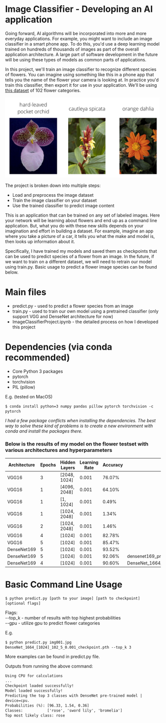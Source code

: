# Image Classifier - Developing an AI application

Going forward, AI algorithms will be incorporated into more and more everyday applications. For example, you might want to include an image classifier in a smart phone app. To do this, you'd use a deep learning model trained on hundreds of thousands of images as part of the overall application architecture. A large part of software development in the future will be using these types of models as common parts of applications. 

In this project, we'll train an image classifier to recognize different species of flowers. You can imagine using something like this in a phone app that tells you the name of the flower your camera is looking at. In practice you'd train this classifier, then export it for use in your application. We'll be using [this dataset](http://www.robots.ox.ac.uk/~vgg/data/flowers/102/index.html) of 102 flower categories.

<img src='assets/Flowers.png' width=500px>

The project is broken down into multiple steps:

* Load and preprocess the image dataset
* Train the image classifier on your dataset
* Use the trained classifier to predict image content

This is an application that can be trained on any set of labeled images. Here your network will be learning about flowers and end up as a command line application. But, what you do with these new skills depends on your imagination and effort in building a dataset. For example, imagine an app where you take a picture of a car, it tells you what the make and model is, then looks up information about it.

Specifically, I have trained my models and saved them as checkpoints that can be used to predict species of a flower from an image. In the future, if we want to train on a different dataset, we will need to retrain our model using train.py. Basic usage to predict a flower image species can be found below.

# Main files
- predict.py - used to predict a flower species from an image
- train.py - used to train our own model using a pretrained classifier (only support VGG and DenseNet architecture for now)
- ImageClassifierProject.ipynb - the detailed process on how I developed this project

# Dependencies (via conda recommended)
- Core Python 3 packages
- pytorch
- torchvision
- PIL (pillow)

E.g. (tested on MacOS)
```
$ conda install python=3 numpy pandas pillow pytorch torchvision -c pytorch
```

*I had a few package conflicts when installing the dependencies. The best way to solve these kind of problems is to create a new environment with conda and install the packages there.*

### Below is the results of my model on the flower testset with various architectures and hyperparameters
| Architecture | Epochs | Hidden Layers | Learning Rate | Accuracy | Model Saved                                     |
| ------------ | ------ | ------------- | ------------- | -------- | ----------------------------------------------- |
| VGG16        | 3      | [2048, 1024]  | 0.001         | 76.07%   |                                                 |
| VGG16        | 1      | [4096, 2048]  | 0.001         | 64.10%   |                                                 |
| VGG16        | 1      | [1, 1024]     | 0.001         | 0.49%    |                                                 |
| VGG16        | 1      | [1024, 2048]  | 0.001         | 1.34%    |                                                 |
| VGG16        | 2      | [1024, 2048]  | 0.001         | 1.46%    |                                                 |
| VGG16        | 4      | [1024]        | 0.001         | 82.78%   |                                                 |
| VGG16        | 5      | [1024]        | 0.001         | 85.47%   |                                                 |
| DenseNet169  | 5      | [1024]        | 0.001         | 93.52%   |                                                 |
| DenseNet169  | 5      | [1024]        | 0.001         | 92.06%   | densenet169_pretrained_checkpoint.pth           |
| DenseNet169  | 4      | [1024]        | 0.001         | 90.60%   | DenseNet_1664_[1024]_102_5_0.001_checkpoint.pth |


# Basic Command Line Usage
```
$ python predict.py [path to your image] [path to checkpoint] [optional flags]
```
Flags:  
--top_k - number of results with top highest probabilities  
--gpu - utilize gpu to predict flower categories

E.g.
```  
$ python predict.py img001.jpg DenseNet_1664_[1024]_102_5_0.001_checkpoint.pth --top_k 3
```

More examples can be found in predict.py file.

Outputs from running the above command:
```
Using CPU for calculations
...
Checkpoint loaded successfully!
Model loaded successfully!
Predicting the top 3 classes with DenseNet pre-trained model | device=cpu.
Probabilities (%): [96.33, 1.54, 0.36]
Classes:           ['rose', 'sword lily', 'bromelia']
Top most likely class: rose

```
